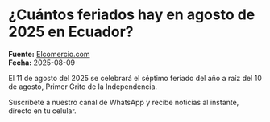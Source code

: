 # ¿Cuántos feriados hay en agosto de 2025 en Ecuador?

**Fuente:** [Elcomercio.com](https://www.elcomercio.com/actualidad/feriados-ecuador-agosto-2025/)  
**Fecha:** 2025-08-09

El 11 de agosto del 2025 se celebrará el séptimo feriado del año a raíz del 10 de agosto, Primer Grito de la Independencia.

Suscríbete a nuestro canal de WhatsApp y recibe noticias al instante, directo en tu
 celular.
